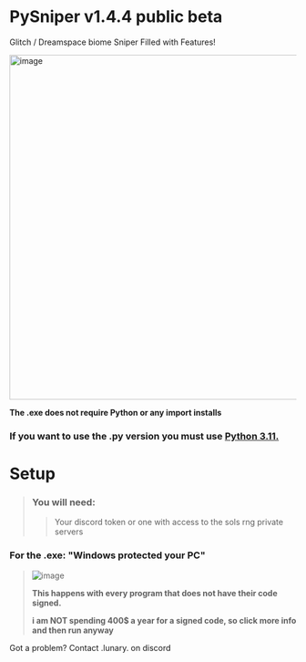 # PySniper v1.4.4 public beta
Glitch / Dreamspace biome Sniper Filled with Features!

<img width="658" height="605" alt="image" src="https://github.com/user-attachments/assets/e75d2ac0-dde8-4e84-960b-ebcc9db5ebca" />


**The .exe does not require Python or any import installs**

### If you want to use the .py version you must use [Python 3.11.](https://www.python.org/downloads/release/python-3110/)

# Setup
> ### You will need: 
>> Your discord token or one with access to the sols rng private servers

### For the .exe: "Windows protected your PC"

> ![image](https://github.com/user-attachments/assets/a9c9524e-dde8-4047-bdcc-c8f8c6245126)
>
> **This happens with every program that does not have their code signed.**
>
> **i am **NOT** spending 400$ a year for a signed code, so click more info and then run anyway**


Got a problem? Contact .lunary. on discord
